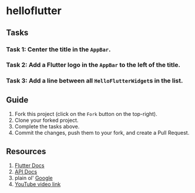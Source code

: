 # helloflutter

## Tasks

### Task 1: Center the title in the `AppBar`.

### Task 2: Add a Flutter logo in the `AppBar` to the left of the title.

### Task 3: Add a line between all `HelloFlutterWidget`s in the list.

## Guide

1. Fork this project (click on the `Fork` button on the top-right).
2. Clone your forked project.
3. Complete the tasks above.
4. Commit the changes, push them to your fork, and create a Pull Request.

## Resources

1. [Flutter Docs](https://docs.flutter.dev/)
2. [API Docs](https://api.flutter.dev/)
3. plain ol' [Google](https://google.com/)
4. [YouTube video link](https://youtu.be/ftQJc59ztJA)
